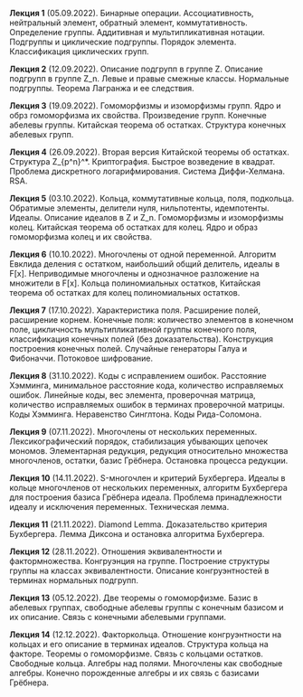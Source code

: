 
**Лекция 1** (05.09.2022). Бинарные операции. Ассоциативность, нейтральный элемент, обратный элемент, коммутативность. Определение группы. Аддитивная и мультипликативная нотации. Подгруппы и циклические подгруппы. Порядок элемента. Классификация циклических групп.

**Лекция 2** (12.09.2022). Описание подгрупп в группе Z. Описание подгрупп в группе Z_n. Левые и правые смежные классы. Нормальные подгруппы. Теорема Лагранжа и ее следствия.

**Лекция 3** (19.09.2022). Гомоморфизмы и изоморфизмы групп. Ядро и обрз гомоморфизма их свойства. Произведение групп. Конечные абелевы группы. Китайская теорема об остатках. Структура конечных абелевых групп.

**Лекция 4** (26.09.2022). Вторая версия Китайской теоремы об остатках. Структура Z_{p^n}^*. Криптография. Быстрое возведение в квадрат. Проблема дискретного логарифмирования. Система Диффи-Хелмана. RSA.

**Лекция 5** (03.10.2022). Кольца, коммутативные кольца, поля, подкольца. Обратимые элементы, делители нуля, нильпотенты, идемпотенты. Идеалы. Описание идеалов в Z и Z_n. Гомоморфизмы и изоморфизмы колец. Китайская теорема об остатках для колец. Ядро и образ гомоморфизма колец и их свойства.

**Лекция 6** (10.10.2022). Многочлены от одной переменной. Алгоритм Евклида деления с остатком, наибольший общий делитель, идеалы в F[x]. Неприводимые многочлены и однозначное разложение на множители в F[x]. Кольца полиномиальных остатков, Китайская теорема об остатках для колец полиномиальных остатков.

**Лекция 7** (17.10.2022). Характеристика поля. Расширение полей, расширение корнем. Конечные поля: количество элементов в конечном поле, цикличность мультипликативной группы конечного поля, классификация конечных полей (без доказательства). Конструкция построения конечных полей. Случайные генераторы Галуа и Фибоначчи. Потоковое шифрование.

**Лекция 8** (31.10.2022). Коды с исправлением ошибок. Расстояние Хэмминга, минимальное расстояние кода, количество исправляемых ошибок. Линейные коды, вес элемента, проверочная матрица, количество исправляемых ошибок в терминах проверочной матрицы. Коды Хэмминга. Неравенство Синглтона. Коды Рида-Соломона.

**Лекция 9** (07.11.2022). Многочлены от нескольких переменных. Лексикографический порядок, стабилизация убывающих цепочек мономов. Элементарная редукция, редукция относительно множества многочленов, остатки, базис Грёбнера. Остановка процесса редукции.

**Лекция 10** (14.11.2022). S-многочлен и критерий Бухбергера. Идеалы в кольце многочленов от нескольких переменных, алгоритм Бухбергера для построения базиса Грёбнера идеала. Проблема принадлежности идеалу и исключения переменных. Техническая лемма.

**Лекция 11** (21.11.2022). Diamond Lemma. Доказательство критерия Бухбергера. Лемма Диксона и остановка алгоритма Бухбергера.

**Лекция 12** (28.11.2022). Отношения эквивалентности и фактормножества. Конгруэнция на группе. Построение структуры группы на классах эквивалентности. Описание конгруэнтностей в терминах нормальных подгрупп.

**Лекция 13** (05.12.2022). Две теоремы о гомоморфизме. Базис в абелевых группах, свободные абелевы группы с конечным базисом и их описание. Связь с конечными абелевыми группами.

**Лекция 14** (12.12.2022). Факторкольца. Отношение конгруэнтности на кольцах и его описание в терминах идеалов. Структура кольца на факторе. Теоремы о гомоморфизме. Связь с кольцами остатков. Свободные кольца. Алгебры над полями. Многочлены как свободные алгебры. Конечно порожденные алгебры и их связь с базисами Грёбнера.